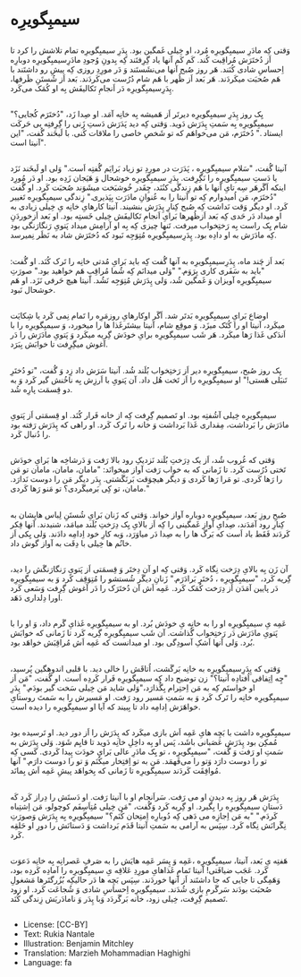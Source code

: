 # سیمبِگویرِه 

##
وَقتی کِه مادَرِ سیمبِگویرِه مُرد، او خِیلی غَمگین بود. پِدَرِ سیمبِگویرِه تمام تلاشش را کرد تا اَز دُختَرَش مُراقِبت کُند. کَم کَم آنها یاد گِرِفتَند کِه بِدونِ وُجودِ مادَرِسیمبِگویرِه دوبارِه اِحساسِ شادی کُنَند. هَر روز صُبح آنها می‌نشَستَند وَ دَر مورِدِ روزی کِه پیشِ رو داشتَند با هَم صُحبَت میکَردَند. هَر بَعد اَز ظُهر با هَم شام دُرُست می‌کَردَند. بَعد اَز شُستَنِ ظَرفها، پِدَرِسیمبِگویرِه دَر اَنجامِ تَکالیفَش بِه او کُمَک می‌کَرد.

##
یِک روز پِدَرِ سیمبِگویرِه دیرتَر اَز هَمیشه بِه خانِه آمَد. او صِدا زَد، "دُختَرَم کُجایی؟" سیمبِگویرِه بِه سَمتِ پِدَرَش دَوید. وَقتی کِه دید پَدَرَش دَستِ زَنی را گِرِفتِه بی حَرکَت ایستاد ." دُختَرَم، مَن می‌خواهَم که تو شَخصِ خاصی را ملاقات کُنی. با لَبخَند گُفت، "این آنیتا است".

##
آنیتا گُفت، "سَلام سیمبِگویرِه ، پَدَرَت در مورِدِ تو زیاد بَرایَم گُفتِه اَست." وَلی او لَبخَند نَزَد یا دَستِ سیمبِگویرِه را نَگِرِفت. پِدَرِ سیمبِگویرِه خوشحال وَ هَیَجان زَدِه بود. او دَر مُورِد اینکه اَگَرهَر سِه تایِ آنها با هَم زِندگی کنُنَد، چِقَدر خُوشبَخت میشَوَند صُحبَت کَرد. او گُفت "دُختَرَم، مَن اُمیدوارم کِه تو آنیتا را به عُنوانِ مادَرَت بِپَذیری."
زِندگی سیمبِگویرِه تَغییر کَرد. او دیگر وَقت نَداشت کِه صُبح کِنارِ پِدَرَش بنشیند. آنیتا کارهایِ خانِه یِ خِیلی زیادی به او میداد دَر حَدی کِه بَعد اَزظُهرها بَرایِ اَنجامِ تَکالیفَش خِیلی خَستِه بود. او بَعد اَزخوردَنِ شام یِک راست بِه رَختِخواب میرفت. تَنها چیزی کِه بِه او آرامِش میداد پَتویِ رَنگارَنگی بود کِه مادَرَش به او دادِه بود. پِدَرِسیمبِگویرِه مُتِوَجِه نَبود که دُختَرَش شاد به نَظَر نِمیرسد.

##
بَعد اَز چَند ماه، پِدَرِسیمبِگویرِه به آنها گُفت کِه باید بَرایِ مُدتی خانِه را تَرک کُنَد. او گُفت: "باید به سَفَری کاری بِرَوَم." "وَلی میدانَم کِه شُما مُراقِبِ هَم خواهید بود." صورَتِ سیمبِگویرِه آویزان وَ غَمگین شُد، وَلی پِدَرَش مُتِوَجِه نَشُد. آنیتا هیچ حَرفی نَزَد. او هَم خوشحال نَبود.

##
اوضاع بَرایِ سیمبِگویرِه بَدتَر شد. اَگَر اوکارهایِ روزمَرِه را تَمام نِمی کَرد یا شِکایَت میکَرد، آنیتا او را کُتَک میزَد. وَ موقِع شام، آنیتا بیشتَرغَذا ها را میخورد، وَ سیمبِگویرِه را با اَندَکی غَذا رَها میکَرد. هَر شَب سیمبِگویرِه برایِ خودَش گِریه میکَرد وَ پَتویِ مادَرَش را دَر آغوش میگِرِفت تا خوابَش بِبَرَد.

##
یِک روز صُبح، سیمبِگویرِه دیر اَز رَختِخواب بُلَند شُد. آنیتا سَرَش داد زِد وَ گُفت، "تو دُختَرِ تَنبَلی هَستی!" او سیمبِگویرِه را اَز تَخت هُل داد. آن پَتویِ با اَرزِش بِه ناخُنش گیر کَرد وَ به دو قِسمَت پارِه شُد.

##
سیمبِگویرِه خِیلی آشُفتِه بود. او تَصمیم گِرِفت کِه از خانه فَرار کُنَد. او قِسمَتی اَز پَتویِ مادَرَش را بَرداشت، مِقداری غَذا بَرداشت وَ خانه را تَرک کَرد. او راهی که پِدَرَش رَفته بود را دُنبال کَرد.

##
وَقتی که غُروب شُد، اَز یک دِرَختِ بُلَند نَزدیکِ رود بالا رَفت وَ دَرشاخِه ها بَرایِ خودَش تَختی دُرُست کَرد. تا زَمانی که به خواب رَفت آواز میخوانَد: "مامان، مامان، مامان تو مَن را رَها کَردی. تو مَرا رَها کَردی وَ دیگر هیچوَقت بَرنَگَشتی. پِدَر دیگر مَن را دوست نَدارَد. مامان، تو کِی بَرمیگَردی؟ تو مَنو رَها کَردی."

##
صُبحِ روزِ بَعد، سیمبِگویرِه دوباره آواز خواند. وَقتی که زَنان بَرایِ شُستَنِ لِباس هایِشان به کِنارِ رود آمَدَند، صِدایِ آوازِ غَمگینی را کِه اَز بالایِ یِک دِرَختِ بُلَند میامَد، شنیدند. آنها فِکر کَردَند فَقَط باد اَست که بَرگ ها را به صِدا دَر میاوَرَد، وَبه کارِ خود اِدامِه دادَند. وَلی یِکی اَز خانُم ها خِیلی با دِقَت به آواز گوش داد.

##
آن زَن بِه بالایِ دِرَخت نِگاه کَرد. وَقتی کِه او آن دِختَر وَ قِسمَتی اَز پَتویِ رَنگارَنگَش را دید، گِریه کَرد، "سیمبِگویرِه ، دُختَرِ بَرادَرَم." زَنانِ دیگَر شُستشو را مُتِوَقِف کَرد وَ به سیمبِگویرِه دَر پایین آمَدَن اَز دِرَخت کُمَک کَرد. عَمِه اَش آن دُختَرَک را دَر آغوش گِرِفت وَسَعی کَرد اورا دِلداری دَهَد.

##
عَمِه یِ سیمبِگویرِه او را به خانِه یِ خودَش بُرد. او به سیمبِگویرِه غَذایِ گَرم داد، وَ او را با پَتویِ مادَرَش دَر رَختِخواب گُذاشت. آن شَب سیمبِگویرِه گِریه کَرد تا زَمانی که خوابَش بُرد. وَلی آنها اَشکِ آسودِگی بود. او میدانست که عَمِه اَش مُراقِبَش خواهَد بود.

##
وَقتی که پِدَرِسیمبِگویرِه به خانِه بَرگَشت، اُتاقَش را خالی دید. با قلبی اندوهگین پُرسید، "چِه اِتِفاقی اُفتادِه آنیتا؟" زن توضیح داد کِه سیمبِگویرِه فَرار کَردِه اَست. او گُفت، "مَن اَز او خواستَم کِه به مَن اِحتِرام بِگُذارَد،"وَلی شاید مَن خِیلی سَخت گیر بودَم." پِدَرِ سیمبِگویرِه خانِه را تَرک کَرد وَ به سَمتِ مَسیر رود رَفت. او مَسیرش را به سَمتَ روستایِ خواهَرَش اِدامِه داد تا بِبیند که آیا او سیمبِگویرِه را دیده است.

##
سیمبِگویرِه داشت با بَچِه هایِ عَمِه اَش بازی میکَرد که پِدَرَش را اَز دور دید. او تَرسیده بود مُمکِن بود پِدَرَش عَصَبانی باشَد، پَس او بِه داخِلِ خانِه دَوید تا قایِم شَوَد. وَلی پِدَرَش به سَمتِ او رَفت وَ گُفت، "سیمبِگویرِه ، تو یِک مادَرِ عالی بَرایِ خودَت پِیدا کَردی. کَسی کِه تو را دوست دارَد وَتو را می‌فَهمَد. مَن به تو اِفتِخار میکُنَم وَ تو را دوست دارَم." آنها مُوافِقَت کَردَند سیمبِگویرِه تا زَمانی که بِخواهَد پیشِ عَمِه اَش بِمانَد.

##
پِدَرَش هَر روز بِه دیدنِ او می رَفت. سَراَنجام او با آنیتا رَفت. او دَستَش را دِراز کَرد کَه دَستانِ سیمبِگویرِه را بِگیرد. او گِریه کَرد وَگُفت، "مَن خِیلی مُتِاَسِفَم کوچولو، مَن اِشتِباه کَردَم." "به مَن اِجازِه می دَهی کِه دُوبارِه اِمتِحان کُنَم؟" سیمبِگویرِه بِه پِدَرَش وَصورَتِ نِگَرانَش نِگاه کَرد. سِپَس به آرامی به سَمتِ آنیتا قَدَم بَرداشت وَ دَستانَش را دورِ او حَلقِه کَرد.

##
هَفتِه یِ بَعد، آنیتا، سیمبِگویرِه ،عَمِه وَ پِسَر عَمِه هایَش را به صَرفِ عَصرانِه بِه خانِه دَعوَت کَرد. عَجَب ضیافَتی! آنیتا تَمامِ غَذاهایِ مورِدِ عَلاقِه یِ سیمبِگویرِه را آمادِه کَردِه بود، وَهَمِگی تا جایی که جا داشتَند اَز آنها خوردَند. سِپَس بَچِه ها دَر حالیکِه بُزُرگتَرها مَشغولِ صُحبَت بودَند سَرگَرمِ بازی شُدَند. سیمبِگویرِه اِحساسِ شادی وَ شُجاعَت کَرد. او زود تَصمیم گِرِفت، خِیلی زود، خانه بَرگَردَد وَبا پِدَر وَ نامادَریَش زِندگی کُنَد.

##
* License: [CC-BY]
* Text: Rukia Nantale
* Illustration: Benjamin Mitchley
* Translation: Marzieh Mohammadian Haghighi
* Language: fa
